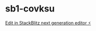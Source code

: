 # sb1-covksu

[Edit in StackBlitz next generation editor ⚡️](https://stackblitz.com/~/github.com/DrObsidian/sb1-covksu)